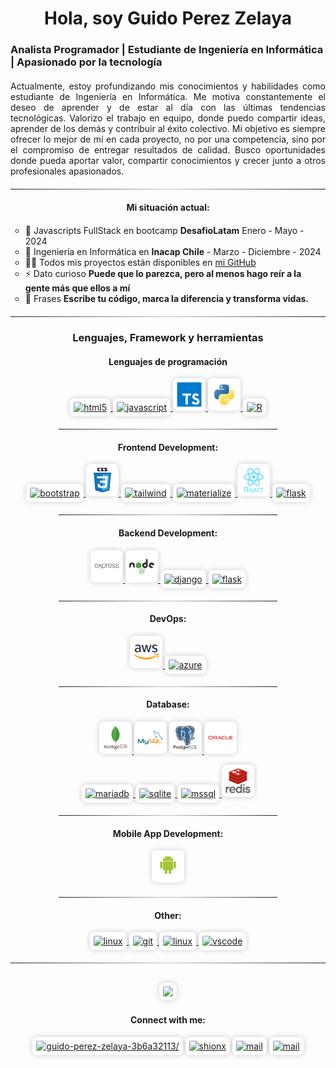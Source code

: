 
<body>

<div>
<h1 align="center">Hola, soy Guido Perez Zelaya</h1>
<h3 text-align: center; ">Analista Programador | Estudiante de Ingeniería en Informática | Apasionado por la tecnología </h3>

<p style="text-align: justify; max-width: 800px; margin: 20px auto;">Actualmente, estoy profundizando mis conocimientos y habilidades como estudiante de Ingeniería en Informática. Me motiva constantemente el deseo de aprender y de estar al día con las últimas tendencias tecnológicas. Valorizo el trabajo en equipo, donde puedo compartir ideas, aprender de los demás y contribuir al éxito colectivo. Mi objetivo es siempre ofrecer lo mejor de mí en cada proyecto, no por una competencia, sino por el compromiso de entregar resultados de calidad. Busco oportunidades donde pueda aportar valor, compartir conocimientos y crecer junto a otros profesionales apasionados.</p>

<hr style="background-image: linear-gradient(to right, rgba(255, 255, 255, 0), rgba(255, 255, 255, 0.75), rgba(255, 255, 255, 0));height: 1px;border: 0;margin-top: 20px;"  style="background-image: linear-gradient(to right, rgba(255, 255, 255, 0), rgba(255, 255, 255, 0.75), rgba(255, 255, 255, 0));height: 1px;border: 0;margin-top: 20px;"  style="background-image: linear-gradient(to right, rgba(255, 255, 255, 0), rgba(255, 255, 255, 0.75), rgba(255, 255, 255, 0));height: 1px;border: 0;margin-top: 20px;"  style="background-image: linear-gradient(to right, rgba(255, 255, 255, 0), rgba(255, 255, 255, 0.75), rgba(255, 255, 255, 0));height: 1px;border: 0;margin-top: 20px;" >

<h4 style="margin-top: 20px; margin: 20px auto; text-align: center; max-width: 800px; ">Mi situación actual:</h4>
<ul style="list-style-type: circle; margin: auto;  max-width: 700px;text-align: center, justify;">
<li>📄 Javascripts FullStack en bootcamp <b>DesafioLatam</b> Enero - Mayo - 2024</li>
<li>📄 Ingeniería en Informática en <b>Inacap Chile</b> - Marzo - Diciembre - 2024</li>
<li>👨‍💻 Todos mis proyectos están disponibles en <a href="https://gperzal.github.io/" >mi GitHub</a> </li>
<li>⚡ Dato curioso <b>Puede que lo parezca, pero al menos hago reír a la gente más que ellos a mí</b></li>
<li>💬 Frases <b>Escribe tu código, marca la diferencia y transforma vidas.</b></li>
</ul>

</div>

<hr style="background-image: linear-gradient(to right, rgba(255, 255, 255, 0), rgba(255, 255, 255, 0.75), rgba(255, 255, 255, 0));height: 1px;border: 0;margin-top: 20px;"  style="background-image: linear-gradient(to right, rgba(255, 255, 255, 0), rgba(255, 255, 255, 0.75), rgba(255, 255, 255, 0));height: 1px;border: 0;margin-top: 20px;"  style="background-image: linear-gradient(to right, rgba(255, 255, 255, 0), rgba(255, 255, 255, 0.75), rgba(255, 255, 255, 0));height: 1px;border: 0;margin-top: 20px;"  style="background-image: linear-gradient(to right, rgba(255, 255, 255, 0), rgba(255, 255, 255, 0.75), rgba(255, 255, 255, 0));height: 1px;border: 0;margin-top: 20px;" >
<div align="center">
<h3>Lenguajes, Framework y herramientas</h3>

<h4>Lenguajes de programación</h4>
<a href="https://www.w3.org/html/" target="_blank" rel="noreferrer"> <img style="background-color: white; border-radius: 8px;padding: 6px;box-shadow: 0 0 8px rgba(0, 0, 0, 0.2);" src="https://www.vectorlogo.zone/logos/w3_html5/w3_html5-icon.svg" alt="html5" width="40" height="40"/> </a>
<a href="https://developer.mozilla.org/en-US/docs/Web/JavaScript" target="_blank" rel="noreferrer"> <img style="background-color: white; border-radius: 8px;padding: 6px;box-shadow: 0 0 8px rgba(0, 0, 0, 0.2);" src="https://upload.vectorlogo.zone/logos/javascript/images/806c2e30-cf85-4b36-81bb-037049603c34.svg" alt="javascript" width="40" height="40"/> </a>
<a href="https://www.typescriptlang.org/" target="_blank" rel="noreferrer"> <img style="background-color: white; border-radius: 8px;padding: 6px;box-shadow: 0 0 8px rgba(0, 0, 0, 0.2);" src="https://raw.githubusercontent.com/devicons/devicon/master/icons/typescript/typescript-original.svg" alt="typescript" width="40" height="40"/> </a>
<a href="https://www.python.org" target="_blank" rel="noreferrer"> <img style="background-color: white; border-radius: 8px;padding: 6px;box-shadow: 0 0 8px rgba(0, 0, 0, 0.2);" src="https://raw.githubusercontent.com/devicons/devicon/master/icons/python/python-original.svg" alt="python" width="40" height="40"/> </a>
<a href="https://www.r-project.org" target="_blank" rel="noreferrer"> <img style="background-color: white; border-radius: 8px;padding: 6px;box-shadow: 0 0 8px rgba(0, 0, 0, 0.2);" src="https://www.vectorlogo.zone/logos/r-project/r-project-icon.svg" alt="R" width="40" height="40"/> </a>

<hr style="background-image: linear-gradient(to right, rgba(255, 255, 255, 0), rgba(255, 255, 255, 0.75), rgba(255, 255, 255, 0));height: 1px;border: 0;margin-top: 20px;"  style="background-image: linear-gradient(to right, rgba(255, 255, 255, 0), rgba(255, 255, 255, 0.75), rgba(255, 255, 255, 0));height: 1px;border: 0;margin-top: 20px;"  style="background-image: linear-gradient(to right, rgba(255, 255, 255, 0), rgba(255, 255, 255, 0.75), rgba(255, 255, 255, 0));height: 1px;border: 0;margin-top: 20px;"  style="background-image: linear-gradient(to right, rgba(255, 255, 255, 0), rgba(255, 255, 255, 0.75), rgba(255, 255, 255, 0));height: 1px;border: 0;margin-top: 20px;"  width="350px">

<h4>Frontend Development:</h4>

<a href="https://getbootstrap.com" target="_blank" rel="noreferrer"> <img style="background-color: white; border-radius: 8px;padding: 6px;box-shadow: 0 0 8px rgba(0, 0, 0, 0.2);" style="background-color: white; border-radius: 8px;padding: 6px;box-shadow: 0 0 8px rgba(0, 0, 0, 0.2);" src="https://upload.vectorlogo.zone/logos/getbootstrap/images/987f8f6c-263a-47b1-a85d-853cfca215d9.svg" alt="bootstrap" width="40" height="40"/> </a>
<a href="https://www.w3schools.com/css/" target="_blank" rel="noreferrer"> <img style="background-color: white; border-radius: 8px;padding: 6px;box-shadow: 0 0 8px rgba(0, 0, 0, 0.2);" src="https://raw.githubusercontent.com/devicons/devicon/master/icons/css3/css3-original-wordmark.svg" alt="css3" width="40" height="40"/> </a>
<a href="https://tailwindcss.com/" target="_blank" rel="noreferrer"> <img style="background-color: white; border-radius: 8px;padding: 6px;box-shadow: 0 0 8px rgba(0, 0, 0, 0.2);" src="https://www.vectorlogo.zone/logos/tailwindcss/tailwindcss-icon.svg" alt="tailwind" width="40" height="40"/> </a>
<a href="https://materializecss.com/" target="_blank" rel="noreferrer"> <img style="background-color: white; border-radius: 8px;padding: 6px;box-shadow: 0 0 8px rgba(0, 0, 0, 0.2);" src="https://raw.githubusercontent.com/prplx/svg-logos/5585531d45d294869c4eaab4d7cf2e9c167710a9/svg/materialize.svg" alt="materialize" width="40" height="40"/> </a>
<a href="https://reactjs.org/" target="_blank" rel="noreferrer"> <img style="background-color: white; border-radius: 8px;padding: 6px;box-shadow: 0 0 8px rgba(0, 0, 0, 0.2);" src="https://raw.githubusercontent.com/devicons/devicon/master/icons/react/react-original-wordmark.svg" alt="react" width="40" height="40"/> </a>
<a href="https://nextjs.org/" target="_blank" rel="noreferrer"> <img style="background-color: white; border-radius: 8px;padding: 6px;box-shadow: 0 0 8px rgba(0, 0, 0, 0.2);" src="https://upload.vectorlogo.zone/logos/nextjs/images/abcffb25-b56d-475f-9c82-26818776dc33.svg" alt="flask" width="40" height="40"/> </a>

<hr style="background-image: linear-gradient(to right, rgba(255, 255, 255, 0), rgba(255, 255, 255, 0.75), rgba(255, 255, 255, 0));height: 1px;border: 0;margin-top: 20px;"  style="background-image: linear-gradient(to right, rgba(255, 255, 255, 0), rgba(255, 255, 255, 0.75), rgba(255, 255, 255, 0));height: 1px;border: 0;margin-top: 20px;"  style="background-image: linear-gradient(to right, rgba(255, 255, 255, 0), rgba(255, 255, 255, 0.75), rgba(255, 255, 255, 0));height: 1px;border: 0;margin-top: 20px;"  style="background-image: linear-gradient(to right, rgba(255, 255, 255, 0), rgba(255, 255, 255, 0.75), rgba(255, 255, 255, 0));height: 1px;border: 0;margin-top: 20px;"  width="350px">

<h4>Backend Development:</h4>
<a href="https://expressjs.com" target="_blank" rel="noreferrer"> <img style="background-color: white; border-radius: 8px;padding: 6px;box-shadow: 0 0 8px rgba(0, 0, 0, 0.2);" src="https://raw.githubusercontent.com/devicons/devicon/master/icons/express/express-original-wordmark.svg" alt="express" width="40" height="40"/> </a>
<a href="https://nodejs.org" target="_blank" rel="noreferrer"> <img style="background-color: white; border-radius: 8px;padding: 6px;box-shadow: 0 0 8px rgba(0, 0, 0, 0.2);" src="https://raw.githubusercontent.com/devicons/devicon/master/icons/nodejs/nodejs-original-wordmark.svg" alt="nodejs" width="40" height="40"/> </a>
<a href="https://www.djangoproject.com/" target="_blank" rel="noreferrer"> <img style="background-color: white; border-radius: 8px;padding: 6px;box-shadow: 0 0 8px rgba(0, 0, 0, 0.2);" src="https://cdn.worldvectorlogo.com/logos/django.svg" alt="django" width="40" height="40"/> </a>
<a href="https://flask.palletsprojects.com/" target="_blank" rel="noreferrer"> <img style="background-color: white; border-radius: 8px;padding: 6px;box-shadow: 0 0 8px rgba(0, 0, 0, 0.2);" src="https://www.vectorlogo.zone/logos/pocoo_flask/pocoo_flask-icon.svg" alt="flask" width="40" height="40"/> </a>

<hr style="background-image: linear-gradient(to right, rgba(255, 255, 255, 0), rgba(255, 255, 255, 0.75), rgba(255, 255, 255, 0));height: 1px;border: 0;margin-top: 20px;"  style="background-image: linear-gradient(to right, rgba(255, 255, 255, 0), rgba(255, 255, 255, 0.75), rgba(255, 255, 255, 0));height: 1px;border: 0;margin-top: 20px;"  style="background-image: linear-gradient(to right, rgba(255, 255, 255, 0), rgba(255, 255, 255, 0.75), rgba(255, 255, 255, 0));height: 1px;border: 0;margin-top: 20px;"  style="background-image: linear-gradient(to right, rgba(255, 255, 255, 0), rgba(255, 255, 255, 0.75), rgba(255, 255, 255, 0));height: 1px;border: 0;margin-top: 20px;"  width="350px">
<h4 >DevOps:</h4>
<a href="https://aws.amazon.com" target="_blank" rel="noreferrer"> <img style="background-color: white; border-radius: 8px;padding: 6px;box-shadow: 0 0 8px rgba(0, 0, 0, 0.2);" src="https://raw.githubusercontent.com/devicons/devicon/master/icons/amazonwebservices/amazonwebservices-original-wordmark.svg" alt="aws" width="40" height="40"/> </a> <a href="https://azure.microsoft.com/en-in/" target="_blank" rel="noreferrer"> <img style="background-color: white; border-radius: 8px;padding: 6px;box-shadow: 0 0 8px rgba(0, 0, 0, 0.2);" src="https://upload.vectorlogo.zone/logos/microsoft_azure/images/e584dc34-9cda-4cd3-b318-b6fe4909e4f8.svg" alt="azure" width="40" height="40"/> </a>
<hr style="background-image: linear-gradient(to right, rgba(255, 255, 255, 0), rgba(255, 255, 255, 0.75), rgba(255, 255, 255, 0));height: 1px;border: 0;margin-top: 20px;"  style="background-image: linear-gradient(to right, rgba(255, 255, 255, 0), rgba(255, 255, 255, 0.75), rgba(255, 255, 255, 0));height: 1px;border: 0;margin-top: 20px;"  style="background-image: linear-gradient(to right, rgba(255, 255, 255, 0), rgba(255, 255, 255, 0.75), rgba(255, 255, 255, 0));height: 1px;border: 0;margin-top: 20px;"  style="background-image: linear-gradient(to right, rgba(255, 255, 255, 0), rgba(255, 255, 255, 0.75), rgba(255, 255, 255, 0));height: 1px;border: 0;margin-top: 20px;"  width="350px">

<h4>Database:</h4>

<a href="https://www.mongodb.com/" target="_blank" rel="noreferrer"> <img style="background-color: white; border-radius: 8px;padding: 6px;box-shadow: 0 0 8px rgba(0, 0, 0, 0.2);" src="https://raw.githubusercontent.com/devicons/devicon/master/icons/mongodb/mongodb-original-wordmark.svg" alt="mongodb" width="40" height="40"/> </a>
<a href="https://www.mysql.com/" target="_blank" rel="noreferrer"> <img style="background-color: white; border-radius: 8px;padding: 6px;box-shadow: 0 0 8px rgba(0, 0, 0, 0.2);" src="https://raw.githubusercontent.com/devicons/devicon/master/icons/mysql/mysql-original-wordmark.svg" alt="mysql" width="40" height="40"/></a>
<a href="https://www.postgresql.org" target="_blank" rel="noreferrer"> <img style="background-color: white; border-radius: 8px;padding: 6px;box-shadow: 0 0 8px rgba(0, 0, 0, 0.2);" src="https://raw.githubusercontent.com/devicons/devicon/master/icons/postgresql/postgresql-original-wordmark.svg" alt="postgresql" width="40" height="40"/> </a>
<a href="https://www.oracle.com/" target="_blank" rel="noreferrer"> <img style="background-color: white; border-radius: 8px;padding: 6px;box-shadow: 0 0 8px rgba(0, 0, 0, 0.2);" src="https://raw.githubusercontent.com/devicons/devicon/master/icons/oracle/oracle-original.svg" alt="oracle" width="40" height="40"/> </a>

<a href="https://mariadb.org/" target="_blank" rel="noreferrer"> <img style="background-color: white; border-radius: 8px;padding: 6px;box-shadow: 0 0 8px rgba(0, 0, 0, 0.2);" src="https://www.vectorlogo.zone/logos/mariadb/mariadb-icon.svg" alt="mariadb" width="40" height="40"/> </a>
<a href="https://www.sqlite.org/" target="_blank" rel="noreferrer"> <img style="background-color: white; border-radius: 8px;padding: 6px;box-shadow: 0 0 8px rgba(0, 0, 0, 0.2);" src="https://www.vectorlogo.zone/logos/sqlite/sqlite-icon.svg" alt="sqlite" width="40" height="40"/> </a>
<a href="https://www.microsoft.com/en-us/sql-server" target="_blank" rel="noreferrer"> <img style="background-color: white; border-radius: 8px;padding: 6px;box-shadow: 0 0 8px rgba(0, 0, 0, 0.2);" src="https://www.svgrepo.com/show/303229/microsoft-sql-server-logo.svg" alt="mssql" width="40" height="40"/> </a>
<a href="https://redis.io" target="_blank" rel="noreferrer"> <img style="background-color: white; border-radius: 8px;padding: 6px;box-shadow: 0 0 8px rgba(0, 0, 0, 0.2);" src="https://raw.githubusercontent.com/devicons/devicon/master/icons/redis/redis-original-wordmark.svg" alt="redis" width="40" height="40"/> </a>

<hr style="background-image: linear-gradient(to right, rgba(255, 255, 255, 0), rgba(255, 255, 255, 0.75), rgba(255, 255, 255, 0));height: 1px;border: 0;margin-top: 20px;"  style="background-image: linear-gradient(to right, rgba(255, 255, 255, 0), rgba(255, 255, 255, 0.75), rgba(255, 255, 255, 0));height: 1px;border: 0;margin-top: 20px;"  style="background-image: linear-gradient(to right, rgba(255, 255, 255, 0), rgba(255, 255, 255, 0.75), rgba(255, 255, 255, 0));height: 1px;border: 0;margin-top: 20px;"  style="background-image: linear-gradient(to right, rgba(255, 255, 255, 0), rgba(255, 255, 255, 0.75), rgba(255, 255, 255, 0));height: 1px;border: 0;margin-top: 20px;"  width="350px">
<h4 >Mobile App Development:</h4>

<a href="https://developer.android.com" target="_blank" rel="noreferrer"> <img style="background-color: white; border-radius: 8px;padding: 6px;box-shadow: 0 0 8px rgba(0, 0, 0, 0.2);" src="https://raw.githubusercontent.com/devicons/devicon/master/icons/android/android-original-wordmark.svg" alt="android" width="40" height="40"/> </a>

<hr style="background-image: linear-gradient(to right, rgba(255, 255, 255, 0), rgba(255, 255, 255, 0.75), rgba(255, 255, 255, 0));height: 1px;border: 0;margin-top: 20px;"  style="background-image: linear-gradient(to right, rgba(255, 255, 255, 0), rgba(255, 255, 255, 0.75), rgba(255, 255, 255, 0));height: 1px;border: 0;margin-top: 20px;"  style="background-image: linear-gradient(to right, rgba(255, 255, 255, 0), rgba(255, 255, 255, 0.75), rgba(255, 255, 255, 0));height: 1px;border: 0;margin-top: 20px;"  style="background-image: linear-gradient(to right, rgba(255, 255, 255, 0), rgba(255, 255, 255, 0.75), rgba(255, 255, 255, 0));height: 1px;border: 0;margin-top: 20px;"  width="350px">
<h4 >Other:</h4>

<a href="https://www.kali.org/" target="_blank" rel="noreferrer"> <img style="background-color: white; border-radius: 8px;padding: 6px;box-shadow: 0 0 8px rgba(0, 0, 0, 0.2);" src="https://upload.vectorlogo.zone/logos/kali/images/324c35f9-62e7-40d5-8d50-3d64fa06ad0e.svg" alt="linux" width="40" height="40"/> </a>
<a href="https://git-scm.com/" target="_blank" rel="noreferrer"> <img style="background-color: white; border-radius: 8px;padding: 6px;box-shadow: 0 0 8px rgba(0, 0, 0, 0.2);" src="https://www.vectorlogo.zone/logos/git-scm/git-scm-icon.svg" alt="git" width="40" height="40"/> </a>
<a href="https://www.microsoft.com/es-cl/" target="_blank" rel="noreferrer"> <img style="background-color: white; border-radius: 8px;padding: 6px;box-shadow: 0 0 8px rgba(0, 0, 0, 0.2);" src="https://www.vectorlogo.zone/logos/microsoft/microsoft-icon.svg" alt="linux" width="40" height="40"/> </a>
<a href="https://code.visualstudio.com/" target="_blank" rel="noreferrer"> <img style="background-color: white; border-radius: 8px;padding: 6px;box-shadow: 0 0 8px rgba(0, 0, 0, 0.2);" src="https://upload.vectorlogo.zone/logos/visualstudio_code/images/0aea25bb-27bb-427f-8d65-f999bf0cba67.svg" alt="vscode" width="40" height="40"/> </a>

</div>
<hr style="background-image: linear-gradient(to right, rgba(255, 255, 255, 0), rgba(255, 255, 255, 0.75), rgba(255, 255, 255, 0));height: 1px;border: 0;margin-top: 20px;"  style="background-image: linear-gradient(to right, rgba(255, 255, 255, 0), rgba(255, 255, 255, 0.75), rgba(255, 255, 255, 0));height: 1px;border: 0;margin-top: 20px;"  style="background-image: linear-gradient(to right, rgba(255, 255, 255, 0), rgba(255, 255, 255, 0.75), rgba(255, 255, 255, 0));height: 1px;border: 0;margin-top: 20px;"  style="background-image: linear-gradient(to right, rgba(255, 255, 255, 0), rgba(255, 255, 255, 0.75), rgba(255, 255, 255, 0));height: 1px;border: 0;margin-top: 20px;" >
<br>
<div align="center" >
  <img style="background-color: white; border-radius: 8px;padding: 6px;box-shadow: 0 0 8px rgba(0, 0, 0, 0.2);" src="https://profile-counter.glitch.me/gperzal/count.svg?"  />
</div>

<div align="center">
<h4 >Connect with me:</h4>
<p >
<a href="https://linkedin.com/in/guido-perez-zelaya-3b6a32113/" target="blank"><img style="background-color: white; border-radius: 8px;padding: 6px;box-shadow: 0 0 8px rgba(0, 0, 0, 0.2);" align="center" src="https://www.vectorlogo.zone/logos/linkedin/linkedin-icon.svg" alt="guido-perez-zelaya-3b6a32113/" height="40" width="40" /></a>
<a href="https://fb.com/shionx" target="blank"><img style="background-color: white; border-radius: 8px;padding: 6px;box-shadow: 0 0 8px rgba(0, 0, 0, 0.2);" align="center" src="https://www.vectorlogo.zone/logos/facebook/facebook-official.svg" alt="shionx" height="40" width="40" /></a>
<a href="mailto:gperzal@gmail.com" target="blank"><img style="background-color: white; border-radius: 8px;padding: 6px;box-shadow: 0 0 8px rgba(0, 0, 0, 0.2);" align="center" src="https://www.vectorlogo.zone/logos/gmail/gmail-icon.svg" alt="mail" height="40" width="40" /></a>
<a href="wa.me/568998876935" target="blank"><img style="background-color: white; border-radius: 8px;padding: 6px;box-shadow: 0 0 8px rgba(0, 0, 0, 0.2);" align="center" src="https://www.vectorlogo.zone/logos/whatsapp/whatsapp-icon.svg" alt="mail" height="40" width="40" /></a>




</p>
</div>
</body>

